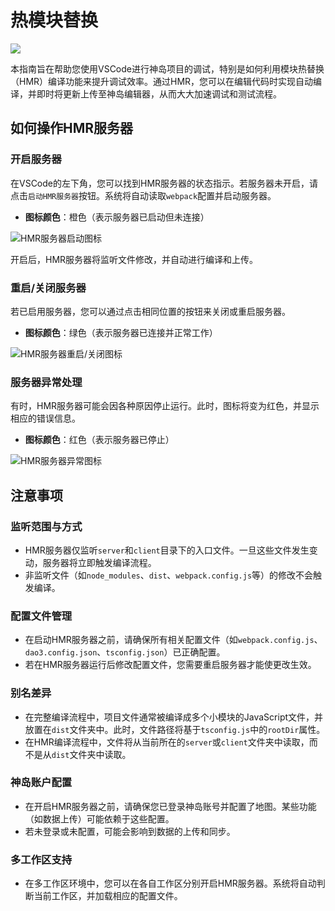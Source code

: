 # 热模块替换


![](https://static.codemao.cn/pickduck/HJBNk__g1x.gif?hash=Fq9hwMXyh-2yGkZY1t42TXPsw57i)

本指南旨在帮助您使用VSCode进行神岛项目的调试，特别是如何利用模块热替换（HMR）编译功能来提升调试效率。通过HMR，您可以在编辑代码时实现自动编译，并即时将更新上传至神岛编辑器，从而大大加速调试和测试流程。

## 如何操作HMR服务器

### 开启服务器

在VSCode的左下角，您可以找到HMR服务器的状态指示。若服务器未开启，请点击`启动HMR服务器`按钮。系统将自动读取`webpack`配置并启动服务器。

- **图标颜色**：橙色（表示服务器已启动但未连接）

![HMR服务器启动图标](/QQ20241128-233644.png)

开启后，HMR服务器将监听文件修改，并自动进行编译和上传。

### 重启/关闭服务器

若已启用服务器，您可以通过点击相同位置的按钮来关闭或重启服务器。

- **图标颜色**：绿色（表示服务器已连接并正常工作）

![HMR服务器重启/关闭图标](/QQ20241128-233716.png)

### 服务器异常处理

有时，HMR服务器可能会因各种原因停止运行。此时，图标将变为红色，并显示相应的错误信息。

- **图标颜色**：红色（表示服务器已停止）

![HMR服务器异常图标](/QQ20241128-233914.png)

## 注意事项

### 监听范围与方式

- HMR服务器仅监听`server`和`client`目录下的入口文件。一旦这些文件发生变动，服务器将立即触发编译流程。
- 非监听文件（如`node_modules`、`dist`、`webpack.config.js`等）的修改不会触发编译。

### 配置文件管理

- 在启动HMR服务器之前，请确保所有相关配置文件（如`webpack.config.js`、`dao3.config.json`、`tsconfig.json`）已正确配置。
- 若在HMR服务器运行后修改配置文件，您需要重启服务器才能使更改生效。

### 别名差异

- 在完整编译流程中，项目文件通常被编译成多个小模块的JavaScript文件，并放置在`dist`文件夹中。此时，文件路径将基于`tsconfig.js`中的`rootDir`属性。
- 在HMR编译流程中，文件将从当前所在的`server`或`client`文件夹中读取，而不是从`dist`文件夹中读取。

### 神岛账户配置

- 在开启HMR服务器之前，请确保您已登录神岛账号并配置了地图。某些功能（如数据上传）可能依赖于这些配置。
- 若未登录或未配置，可能会影响到数据的上传和同步。

### 多工作区支持

- 在多工作区环境中，您可以在各自工作区分别开启HMR服务器。系统将自动判断当前工作区，并加载相应的配置文件。

